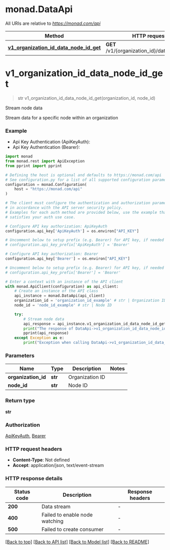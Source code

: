 # monad.DataApi

All URIs are relative to *https://monad.com/api*

Method | HTTP request | Description
------------- | ------------- | -------------
[**v1_organization_id_data_node_id_get**](DataApi.md#v1_organization_id_data_node_id_get) | **GET** /v1/{organization_id}/data/{node_id} | Stream node data


# **v1_organization_id_data_node_id_get**
> str v1_organization_id_data_node_id_get(organization_id, node_id)

Stream node data

Stream data for a specific node within an organization

### Example

* Api Key Authentication (ApiKeyAuth):
* Api Key Authentication (Bearer):

```python
import monad
from monad.rest import ApiException
from pprint import pprint

# Defining the host is optional and defaults to https://monad.com/api
# See configuration.py for a list of all supported configuration parameters.
configuration = monad.Configuration(
    host = "https://monad.com/api"
)

# The client must configure the authentication and authorization parameters
# in accordance with the API server security policy.
# Examples for each auth method are provided below, use the example that
# satisfies your auth use case.

# Configure API key authorization: ApiKeyAuth
configuration.api_key['ApiKeyAuth'] = os.environ["API_KEY"]

# Uncomment below to setup prefix (e.g. Bearer) for API key, if needed
# configuration.api_key_prefix['ApiKeyAuth'] = 'Bearer'

# Configure API key authorization: Bearer
configuration.api_key['Bearer'] = os.environ["API_KEY"]

# Uncomment below to setup prefix (e.g. Bearer) for API key, if needed
# configuration.api_key_prefix['Bearer'] = 'Bearer'

# Enter a context with an instance of the API client
with monad.ApiClient(configuration) as api_client:
    # Create an instance of the API class
    api_instance = monad.DataApi(api_client)
    organization_id = 'organization_id_example' # str | Organization ID
    node_id = 'node_id_example' # str | Node ID

    try:
        # Stream node data
        api_response = api_instance.v1_organization_id_data_node_id_get(organization_id, node_id)
        print("The response of DataApi->v1_organization_id_data_node_id_get:\n")
        pprint(api_response)
    except Exception as e:
        print("Exception when calling DataApi->v1_organization_id_data_node_id_get: %s\n" % e)
```



### Parameters


Name | Type | Description  | Notes
------------- | ------------- | ------------- | -------------
 **organization_id** | **str**| Organization ID | 
 **node_id** | **str**| Node ID | 

### Return type

**str**

### Authorization

[ApiKeyAuth](../README.md#ApiKeyAuth), [Bearer](../README.md#Bearer)

### HTTP request headers

 - **Content-Type**: Not defined
 - **Accept**: application/json, text/event-stream

### HTTP response details

| Status code | Description | Response headers |
|-------------|-------------|------------------|
**200** | Data stream |  -  |
**400** | Failed to enable node watching |  -  |
**500** | Failed to create consumer |  -  |

[[Back to top]](#) [[Back to API list]](../README.md#documentation-for-api-endpoints) [[Back to Model list]](../README.md#documentation-for-models) [[Back to README]](../README.md)

